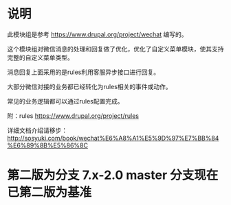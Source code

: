 # 说明

此模块组是参考 https://www.drupal.org/project/wechat 编写的。

这个模块组对微信消息的处理和回复做了优化，优化了自定义菜单模块，使其支持完整的自定义菜单类型。

消息回复上面采用的是rules利用客服异步接口进行回复。

大部分微信对接的业务都已经转化为rules相关的事件或动作。

常见的业务逻辑都可以通过rules配置完成。

附：rules  https://www.drupal.org/project/rules


详细文档介绍请移步：http://sosyuki.com/book/wechat%E6%A8%A1%E5%9D%97%E7%BB%84%E6%89%8B%E5%86%8C

# 第二版为分支 7.x-2.0 master 分支现在已第二版为基准